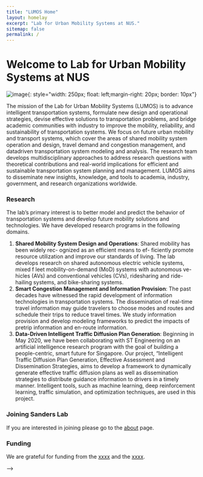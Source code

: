 ```yaml
---
title: "LUMOS Home"
layout: homelay
excerpt: "Lab for Urban Mobility Systems at NUS."
sitemap: false
permalink: /
---
```


# Welcome to Lab for Urban Mobility Systems at NUS

![image](https://s3.eu-west-1.amazonaws.com/presspage-production-content/uploads/2580/mit_report-1-103449.jpg){: style="width: 250px; float: left;margin-right: 20px; border: 10px"}

The mission of the Lab for Urban Mobility Systems (LUMOS) is to advance intelligent transportation systems, formulate new design and operational strategies, devise effective solutions to transportation problems, and bridge academic communities with industry to improve the mobility, reliability, and sustainability of transportation systems. We focus on future urban mobility and transport systems, which cover the areas of shared mobility system operation and design, travel demand and congestion management, and datadriven transportation system modeling and analysis. The research team develops multidisciplinary approaches to address research questions with theoretical contributions and real-world implications for efficient and sustainable transportation system planning and management. LUMOS aims to disseminate new insights, knowledge, and tools to academia, industry, government, and research organizations worldwide.

### Research
The lab’s primary interest is to better model and predict the behavior of transportation systems and develop future mobility solutions and technologies. We have developed research programs in the following domains.

1. **Shared Mobility System Design and Operations**: Shared mobility has been widely rec- ognized as an efficient means to ef- ficiently promote resource utilization and improve our standards of living. The lab develops research on shared autonomous electric vehicle systems, mixed f leet mobility-on-demand (MoD) systems with autonomous ve- hicles (AVs) and conventional vehicles (CVs), ridesharing and ride-hailing systems, and bike-sharing systems.
2. **Smart Congestion Management and Information Provision**: The past decades have witnessed the rapid development of information technologies in transportation systems. The dissemination of real-time travel information may guide travelers to choose modes and routes and schedule their trips to reduce travel times. We study information provision and develop modeling frameworks to predict the impacts of pretrip information and en-route information.
3. **Data-Driven Intelligent Traffic Diffusion Plan Generation**: Beginning in May 2020, we have been collaborating with ST Engineering on an artificial intelligence research program with the goal of building a people-centric, smart future for Singapore. Our project, “Intelligent Traffic Diffusion Plan Generation, Effective Assessment and Dissemination Strategies, aims to develop a framework to dynamically generate effective traffic diffusion plans as well as dissemination strategies to distribute guidance information to drivers in a timely manner. Intelligent tools, such as machine learning, deep reinforcement learning, traffic simulation, and optimization techniques, are used in this project.

### Joining Sanders Lab
If you are interested in joining please go to the [about](about) page. 

### Funding
We are grateful for funding from the [xxxx](link) and the [xxxx](link).

<!-- <!-<figure class="third">
<img src="{{ site.url }}{{ site.baseurl }}/images/logopic/Logo_NIMH.png" style="width: 200px">	<img src="{{ site.url }}{{ site.baseurl }}/images/logopic/Logo_SFARI.png" style="width: 200px">

<img src="{{ site.url }}{{ site.baseurl }}/images/logopic/Logo_ASF.jpeg" style="width: 200px"> <img src="{{ site.url }}{{ site.baseurl }}/images/logopic/Logo_BBRF.png" style="width: 200px">
</figure> -->
 -->






